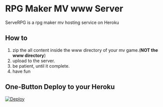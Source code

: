 # RPG Maker MV www Server
ServeRPG is a rpg maker mv hosting service on Heroku

## How to
1. zip the all content inside the www directory of your mv game.(**NOT the www directory**)
2. upload to the server.
3. be patient, until it complete.
4. have fun

## One-Button Deploy to your Heroku 
[![Deploy](https://www.herokucdn.com/deploy/button.svg)](https://heroku.com/deploy)
